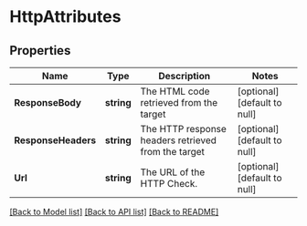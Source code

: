 # HttpAttributes

## Properties
Name | Type | Description | Notes
------------ | ------------- | ------------- | -------------
**ResponseBody** | **string** | The HTML code retrieved from the target | [optional] [default to null]
**ResponseHeaders** | **string** | The HTTP response headers retrieved from the target  | [optional] [default to null]
**Url** | **string** | The URL of the HTTP Check.  | [optional] [default to null]

[[Back to Model list]](../README.md#documentation-for-models) [[Back to API list]](../README.md#documentation-for-api-endpoints) [[Back to README]](../README.md)


